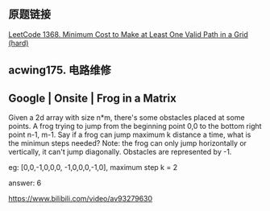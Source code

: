## 原题链接

[LeetCode 1368. Minimum Cost to Make at Least One Valid Path in a Grid (hard)](https://leetcode-cn.com/problems/minimum-cost-to-make-at-least-one-valid-path-in-a-grid/)


## acwing175. 电路维修

## Google | Onsite | Frog in a Matrix

Given a 2d array with size n*m, there's some obstacles placed at some points. A frog trying to jump from the beginning point 0,0 to the bottom right point n-1, m-1. Say if a frog can jump maximum k distance a time, what is the minimun steps needed?
Note: the frog can only jump horizontally or vertically, it can't jump diagonally. Obstacles are represented by -1.

eg:
[0,0,-1,0,0,0,
-1,0,0,0,-1,0], maximum step k = 2

answer: 6

https://www.bilibili.com/video/av93279630
